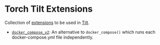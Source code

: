 # Torch Tilt Extensions

Collection of [extensions](ttps://docs.tilt.dev/extensions.html) to be used in [Tilt](https://tilt.dev/).

* [`docker_compose_v2`](/docker_compose_v2/): An alternative to `docker_compose()` which runs each docker-compose.yml file independently.